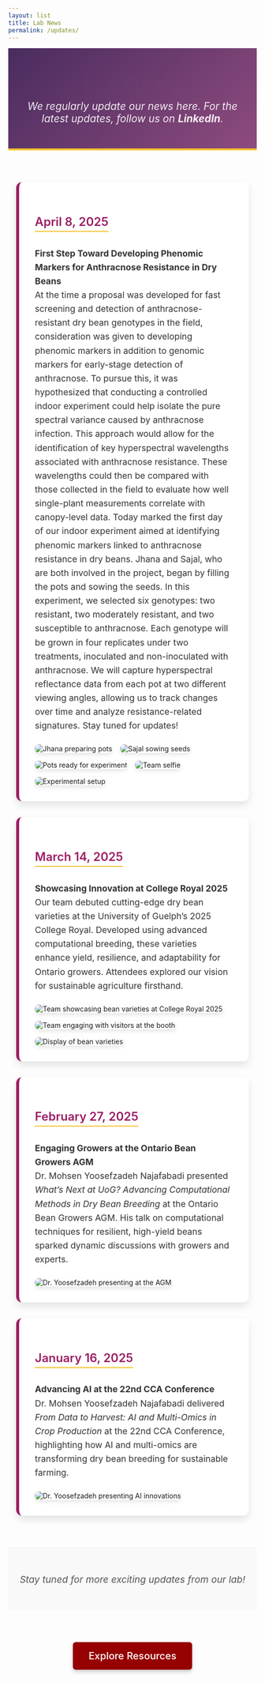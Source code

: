 ```yaml
---
layout: list
title: Lab News
permalink: /updates/
---
```


<header class="page-header">
  <h1 class="page-title">Lab News</h1>
  <p class="page-subtitle">We regularly update our news here. For the latest updates, follow us on <a href="https://www.linkedin.com/in/mohsen-yoosefzadeh-n-82365bb2/" target="_blank" rel="noopener noreferrer"><strong>LinkedIn</strong></a>.</p>
</header>

<main class="news-grid" role="main">
  <article class="news-item">
    <h2 class="news-date">April 8, 2025</h2>
    <p><strong>First Step Toward Developing Phenomic Markers for Anthracnose Resistance in Dry Beans</strong><br>
      At the time a proposal was developed for fast screening and detection of anthracnose-resistant dry bean genotypes in the field, consideration was given to developing phenomic markers in addition to genomic markers for early-stage detection of anthracnose. To pursue this, it was hypothesized that conducting a controlled indoor experiment could help isolate the pure spectral variance caused by anthracnose infection. This approach would allow for the identification of key hyperspectral wavelengths associated with anthracnose resistance. These wavelengths could then be compared with those collected in the field to evaluate how well single-plant measurements correlate with canopy-level data. Today marked the first day of our indoor experiment aimed at identifying phenomic markers linked to anthracnose resistance in dry beans. Jhana and Sajal, who are both involved in the project, began by filling the pots and sowing the seeds. In this experiment, we selected six genotypes: two resistant, two moderately resistant, and two susceptible to anthracnose. Each genotype will be grown in four replicates under two treatments, inoculated and non-inoculated with anthracnose. We will capture hyperspectral reflectance data from each pot at two different viewing angles, allowing us to track changes over time and analyze resistance-related signatures. Stay tuned for updates!</p>
    <figure>
      <img src="/assets/img/news/ant1.jpg" alt="Jhana preparing pots" loading="lazy">
      <img src="/assets/img/news/ant2.jpg" alt="Sajal sowing seeds" loading="lazy">
      <img src="/assets/img/news/ant3.jpg" alt="Pots ready for experiment" loading="lazy">
      <img src="/assets/img/news/ant4.jpg" alt="Team selfie" loading="lazy">
      <img src="/assets/img/news/ant5.jpg" alt="Experimental setup" loading="lazy">
    </figure>
  </article>

  <article class="news-item">
    <h2 class="news-date">March 14, 2025</h2>
    <p><strong>Showcasing Innovation at College Royal 2025</strong><br>
      Our team debuted cutting-edge dry bean varieties at the University of Guelph’s 2025 College Royal. Developed using advanced computational breeding, these varieties enhance yield, resilience, and adaptability for Ontario growers. Attendees explored our vision for sustainable agriculture firsthand.</p>
    <figure>
      <img src="/assets/img/news/CollegeR1.jpg" alt="Team showcasing bean varieties at College Royal 2025" loading="lazy">
      <img src="/assets/img/news/CollegeR2.jpg" alt="Team engaging with visitors at the booth" loading="lazy">
      <img src="/assets/img/news/CollegeR3.jpg" alt="Display of bean varieties" loading="lazy">
    </figure>
  </article>

  <article class="news-item">
    <h2 class="news-date">February 27, 2025</h2>
    <p><strong>Engaging Growers at the Ontario Bean Growers AGM</strong><br>
      Dr. Mohsen Yoosefzadeh Najafabadi presented <em>What’s Next at UoG? Advancing Computational Methods in Dry Bean Breeding</em> at the Ontario Bean Growers AGM. His talk on computational techniques for resilient, high-yield beans sparked dynamic discussions with growers and experts.</p>
    <figure>
      <img src="/assets/img/news/ontario-bean-growers-2025.jpg" alt="Dr. Yoosefzadeh presenting at the AGM" loading="lazy">
    </figure>
  </article>

  <article class="news-item">
    <h2 class="news-date">January 16, 2025</h2>
    <p><strong>Advancing AI at the 22nd CCA Conference</strong><br>
      Dr. Mohsen Yoosefzadeh Najafabadi delivered <em>From Data to Harvest: AI and Multi-Omics in Crop Production</em> at the 22nd CCA Conference, highlighting how AI and multi-omics are transforming dry bean breeding for sustainable farming.</p>
    <figure>
      <img src="/assets/img/news/cca-conference-2025.jpg" alt="Dr. Yoosefzadeh presenting AI innovations" loading="lazy">
    </figure>
  </article>
</main>

<footer class="footer-text">
  <p>Stay tuned for more exciting updates from our lab!</p>
</footer>

<section class="resource-link" aria-label="Additional Resources">
  <a href="/Resource/" class="btn">Explore Resources</a>
</section>

<style>
  /* Header Styling */
  .page-header {
    text-align: center;
    padding: 3rem 1rem;
    background: linear-gradient(135deg, #4a2c5f 0%, #8e4b7e 100%);
    color: #fff;
    border-bottom: 4px solid #f4c430;
    max-width: 1200px;
    margin: 0 auto;
    box-sizing: border-box;
  }
  .page-title {
    font-size: 2.5rem;
    font-weight: 700;
    margin: 0 0 0.5rem;
    letter-spacing: 1px;
    animation: fadeIn 1s ease-in;
  }
  .page-subtitle {
    font-size: 1.3rem;
    font-style: italic;
    opacity: 0.9;
    margin: 0;
    max-width: 800px;
    margin-left: auto;
    margin-right: auto;
  }
  .page-subtitle a {
    color: #fff;
    text-decoration: none;
    transition: color 0.3s;
  }
  .page-subtitle a:hover {
    color: #f4c430;
  }

  /* News Grid */
  .news-grid {
    display: grid;
    grid-template-columns: repeat(auto-fit, minmax(320px, 1fr));
    gap: 2rem;
    max-width: 1200px;
    margin: 4rem auto;
    padding: 0 1rem;
  }
  .news-item {
    background: #fff;
    border-radius: 12px;
    padding: 2rem;
    box-shadow: 0 8px 16px rgba(0, 0, 0, 0.1);
    border-left: 6px solid #9b1d64;
    transition: transform 0.3s ease, box-shadow 0.3s ease;
  }
  .news-item:hover {
    transform: translateY(-5px);
    box-shadow: 0 12px 24px rgba(0, 0, 0, 0.15);
  }
  .news-date {
    color: #9b1d64;
    font-size: 1.5rem;
    font-weight: 600;
    margin-bottom: 0.75rem;
    border-bottom: 2px solid #f4c430;
    padding-bottom: 0.25rem;
    display: inline-block;
  }
  .news-item p {
    font-size: 1.1rem;
    line-height: 1.6;
    color: #333;
    margin-bottom: 1.5rem;
  }
  .news-item figure {
    margin: 0;
    display: flex;
    flex-wrap: wrap;
    gap: 1rem;
  }
  .news-item img {
    max-width: 100%;
    height: auto;
    border-radius: 8px;
    box-shadow: 0 4px 8px rgba(0, 0, 0, 0.1);
    transition: transform 0.3s;
  }
  .news-item img:hover {
    transform: scale(1.03);
  }

  /* Footer */
  .footer-text {
    text-align: center;
    padding: 2rem 0;
    background: #f9f9f9;
    border-top: 1px solid #eee;
  }
  .footer-text p {
    font-size: 1.2rem;
    font-style: italic;
    color: #555;
  }

  /* Resource Link */
  .resource-link {
    text-align: center;
    margin: 4rem 0;
  }
  .btn {
    display: inline-block;
    padding: 1rem 2rem;
    background: #960000;
    color: #fff;
    text-decoration: none;
    border-radius: 6px;
    box-shadow: 0 4px 8px rgba(0, 0, 0, 0.2);
    font-size: 1.25rem;
    font-weight: 500;
    transition: background-color 0.3s, transform 0.3s;
  }
  .btn:hover {
    background: #b30000;
    transform: translateY(-2px);
  }

  /* Animation */
  @keyframes fadeIn {
    from { opacity: 0; }
    to { opacity: 1; }
  }

  /* Responsive Design */
  @media (max-width: 768px) {
    .page-title {
      font-size: 2rem;
    }
    .page-subtitle {
      font-size: 1.1rem;
    }
    .news-date {
      font-size: 1.3rem;
    }
    .news-item p {
      font-size: 1rem;
    }
    .news-grid {
      grid-template-columns: 1fr;
    }
  }
  @media (max-width: 480px) {
    .page-header {
      padding: 2rem 0.5rem;
    }
    .page-title {
      font-size: 1.8rem;
    }
    .btn {
      padding: 0.75rem 1.5rem;
      font-size: 1rem;
    }
  }
</style>

